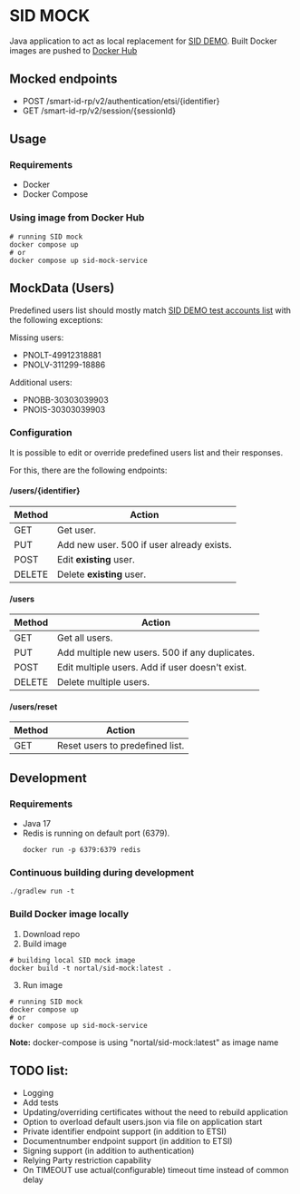 # SID MOCK

Java application to act as local replacement for [SID DEMO](https://github.com/SK-EID/smart-id-documentation/wiki/Environment-technical-parameters#demo-parameters).
Built Docker images are pushed to [Docker Hub](https://hub.docker.com/repository/docker/nortal/sid-mock)

## Mocked endpoints

* POST /smart-id-rp/v2/authentication/etsi/{identifier}
* GET /smart-id-rp/v2/session/{sessionId}

## Usage
### Requirements
* Docker
* Docker Compose

### Using image from Docker Hub
```
# running SID mock
docker compose up 
# or
docker compose up sid-mock-service 
```

## MockData (Users)
Predefined users list should mostly match [SID DEMO test accounts list](https://github.com/SK-EID/smart-id-documentation/wiki/Environment-technical-parameters#accounts) 
with the following exceptions:

Missing users:
* PNOLT-49912318881
* PNOLV-311299-18886

Additional users:
* PNOBB-30303039903
* PNOIS-30303039903

### Configuration
It is possible to edit or override predefined users list and their responses.

For this, there are the following endpoints:

#### /users/{identifier}
| Method | Action                                    |
|--------|-------------------------------------------|
| GET    | Get user.                                 |
| PUT    | Add new user. 500 if user already exists. |
| POST   | Edit **existing** user.                   |
| DELETE | Delete **existing** user.                 |

#### /users
| Method | Action                                          |
|--------|-------------------------------------------------|
| GET    | Get all users.                                  |
| PUT    | Add multiple new users. 500 if any duplicates.  |
| POST   | Edit multiple users. Add if user doesn't exist. |
| DELETE | Delete multiple users.                          |

#### /users/reset
| Method | Action                          |
|--------|---------------------------------|
| GET    | Reset users to predefined list. |


## Development
### Requirements
* Java  17
* Redis is running on default port (6379).
    ```
    docker run -p 6379:6379 redis 
    ```
### Continuous building during development
```
./gradlew run -t
```

### Build Docker image locally
1. Download repo
2. Build image
```
# building local SID mock image
docker build -t nortal/sid-mock:latest .
```
3. Run image
```
# running SID mock
docker compose up 
# or
docker compose up sid-mock-service 
```
**Note:** docker-compose is using "nortal/sid-mock:latest" as image name

## TODO list:
* Logging
* Add tests
* Updating/overriding certificates without the need to rebuild application
* Option to overload default users.json via file on application start
* Private identifier endpoint support (in addition to ETSI)
* Documentnumber endpoint support (in addition to ETSI)
* Signing support (in addition to authentication)
* Relying Party restriction capability
* On TIMEOUT use actual(configurable) timeout time instead of common delay
